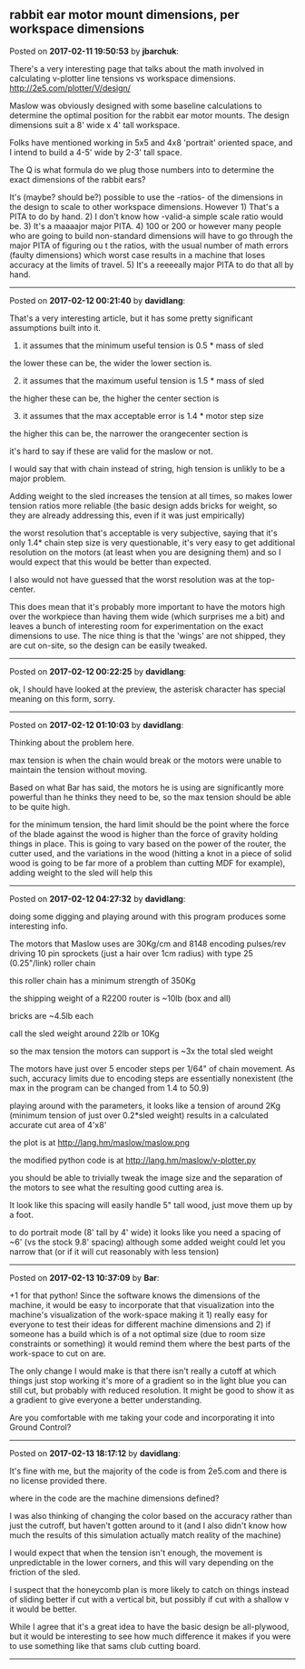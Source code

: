 ## rabbit ear motor mount dimensions, per workspace dimensions
Posted on **2017-02-11 19:50:53** by **jbarchuk**:

There's a very interesting page that talks about the math involved in calculating v-plotter line tensions vs workspace dimensions. http://2e5.com/plotter/V/design/



Maslow was obviously designed with some baseline calculations to determine the optimal position for the rabbit ear motor mounts. The design dimensions suit a 8' wide x 4' tall workspace.



Folks have mentioned working in 5x5 and 4x8 'portrait' oriented space, and I intend to build a 4-5' wide by 2-3' tall space.



The Q is what formula do we plug those numbers into to determine the exact dimensions of the rabbit ears?



It's (maybe? should be?) possible to use the -ratios- of the dimensions in the design to scale to other workspace dimensions. However 1) That's a PITA to do by hand. 2) I don't know how -valid-a simple scale ratio would be. 3) It's a maaaajor major PITA. 4) 100 or 200 or however many people who are going to build non-standard dimensions will have to go through the major PITA of figuring ou t the ratios, with the usual number of math errors (faulty dimensions) which worst case results in a machine that loses accuracy at the limits of travel. 5) It's a reeeeally major PITA to do that all by hand.

---

Posted on **2017-02-12 00:21:40** by **davidlang**:

That's a very interesting article, but it has some pretty significant assumptions built into it.



1. it assumes that the minimum useful tension is 0.5 * mass of sled



  the lower these can be, the wider the lower section is.



2. it assumes that the maximum useful tension is 1.5 * mass of sled



  the higher these can be, the higher the center section is



3. it assumes that the max acceptable error is 1.4 * motor step size



  the higher this can be, the narrower the orangecenter section is



it's hard to say if these are valid for the maslow or not.



I would say that with chain instead of string, high tension is unlikly to be a major problem.



Adding weight to the sled increases the tension at all times, so makes lower tension ratios more reliable (the basic design adds bricks for weight, so they are already addressing this, even if it was just empirically)

 

the worst resolution that's acceptable is very subjective, saying that it's only 1.4* chain step size is very questionable, it's very easy to get additional resolution on the motors (at least when you are designing them) and so I would expect that this would be better than expected.



I also would not have guessed that the worst resolution was at the top-center.



This does mean that it's probably more important to have the motors high over the workpiece than having them wide (which surprises me a bit) and leaves a bunch of interesting room for experimentation on the exact dimensions to use. The nice thing is that the 'wings' are not shipped, they are cut on-site, so the design can be easily tweaked.

---

Posted on **2017-02-12 00:22:25** by **davidlang**:

ok, I should have looked at the preview, the asterisk character has special meaning on this form, sorry.

---

Posted on **2017-02-12 01:10:03** by **davidlang**:

Thinking about the problem here.



max tension is when the chain would break or the motors were unable to maintain the tension without moving.



Based on what Bar has said, the motors he is using are significantly more powerful than he thinks they need to be, so the max tension should be able to be quite high.



for the minimum tension, the hard limit should be the point where the force of the blade against the wood is higher than the force of gravity holding things in place. This is going to vary based on the power of the router, the cutter used, and the variations in the wood (hitting a knot in a piece of solid wood is going to be far more of a problem than cutting MDF for example), adding weight to the sled will help this

---

Posted on **2017-02-12 04:27:32** by **davidlang**:

doing some digging and playing around with this program produces some interesting info.



The motors that Maslow uses are 30Kg/cm and 8148 encoding pulses/rev driving 10 pin sprockets (just a hair over 1cm radius)  with type 25 (0.25"/link) roller chain



this roller chain has a minimum strength of 350Kg

the shipping weight of a R2200 router is ~10lb (box and all)

bricks are ~4.5lb each



call the sled weight around 22lb or 10Kg



so the max tension the motors can support is ~3x the total sled weight



The motors have just over 5 encoder steps per 1/64" of chain movement. As such, accuracy limits due to encoding steps are essentially nonexistent (the max in the program can be changed from 1.4 to 50.9)



playing around with the parameters, it looks like a tension of around 2Kg (minimum tension of just over 0.2*sled weight) results in a calculated accurate cut area of 4'x8'



the plot is at http://lang.hm/maslow/maslow.png

the modified python code is at http://lang.hm/maslow/v-plotter.py



you should be able to trivially tweak the image size and the separation of the motors to see  what the resulting good cutting area is.



It look like this spacing will easily handle 5" tall wood, just move them up by a foot.



to do portrait mode (8' tall by 4' wide) it looks like you need a spacing of ~6' (vs the stock 9.8' spacing) although some added weight could let you narrow that (or if it will cut reasonably with less tension)

---

Posted on **2017-02-13 10:37:09** by **Bar**:

+1 for that python! Since the software knows the dimensions of the machine, it would be easy to incorporate that that visualization into the machine's visualization of the work-space making it 1) really easy for everyone to test their ideas for different machine dimensions and 2) if someone has a build which is of a not optimal size (due to room size constraints or something) it would remind them where the best parts of the work-space to cut on are. 



The only change I would make is that there isn't really a cutoff at which things just stop working it's more of  a gradient so in the light blue you can still cut, but probably with reduced resolution. It might be good to show it as a gradient to give everyone a better understanding.



Are you comfortable with me taking your code and incorporating it into Ground Control?

---

Posted on **2017-02-13 18:17:12** by **davidlang**:

It's fine with me, but the majority of the code is from 2e5.com and there is no license provided there.



where in the code are the machine dimensions defined?



I was also thinking of changing the color based on the accuracy rather than just the cutroff, but haven't gotten around to it (and I also didn't know how much the results of this simulation actually match reality of the machine)



I would expect that when the tension isn't enough, the movement is unpredictable in the lower corners, and this will vary depending on the friction of the sled.



I suspect that the honeycomb plan is more likely to catch on things instead of sliding better if cut with a vertical bit, but possibly if cut with a shallow v it would be better.



While I agree that it's a great idea to have the basic design be all-plywood, but it would be interesting to see how much difference it makes if you were to use something like that sams club cutting board.

---

